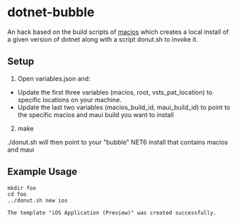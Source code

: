 # dotnet-bubble

An hack based on the build scripts of [macios](https://github.com/xamarin/xamarin-macios/) which creates a local install of a given version of dotnet along with a script donut.sh to invoke it.

## Setup

1. Open variables.json and:

- Update the first three variables (macios, root, vsts_pat_location) to specific locations on your machine.
- Update the last two variables (macios_build_id, maui_build_id) to point to the specific macios and maui build you want to install

2. make

./donut.sh will then point to your "bubble" NET6 install that contains macios and maui

## Example Usage

```
mkdir foo
cd foo
../donut.sh new ios
```

`The template "iOS Application (Preview)" was created successfully.`
